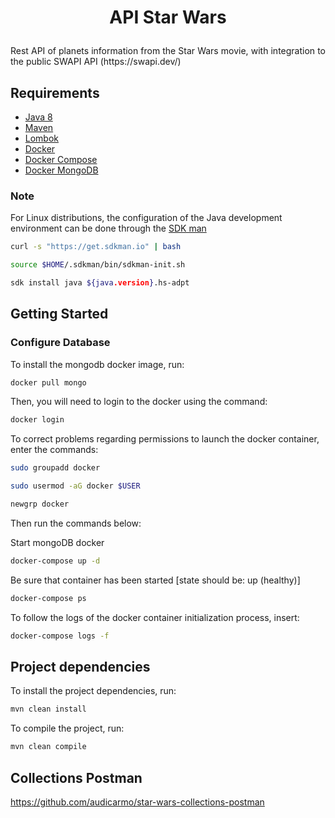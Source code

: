 # <p align="center"> API Star Wars </p>

<p align="justify"> 
Rest API of planets information from the Star Wars movie, with integration to the public SWAPI API (https://swapi.dev/) </p>

## Requirements

* [Java 8](https://www.oracle.com/technetwork/pt/java/javase/downloads/jdk8-downloads-2133151.html)
* [Maven](https://maven.apache.org/download.cgi)
* [Lombok](https://projectlombok.org/download)
* [Docker](https://www.docker.com/products/docker-desktop)
* [Docker Compose](https://docs.docker.com/compose/install/)
* [Docker MongoDB](https://hub.docker.com/_/mongo)

### Note
For Linux distributions, the configuration of the Java development environment can be done through the [SDK man](https://sdkman.io/)
```sh
curl -s "https://get.sdkman.io" | bash
```
```sh
source $HOME/.sdkman/bin/sdkman-init.sh
```
```sh
sdk install java ${java.version}.hs-adpt
```

## Getting Started

### Configure Database

<p align="justify"> <p align="justify"> To install the mongodb docker image, run: 

```sh
docker pull mongo
```

Then, you will need to login to the docker using the command:
```sh
docker login
```

To correct problems regarding permissions to launch the docker container, enter the commands:

```sh
sudo groupadd docker
```
```sh
sudo usermod -aG docker $USER
```
```sh
newgrp docker
```

Then run the commands below: </p>

Start mongoDB docker
```sh
docker-compose up -d
```

Be sure that container has been started [state should be: up (healthy)]
```sh
docker-compose ps
```

To follow the logs of the docker container initialization process, insert:
```sh
docker-compose logs -f
```

## Project dependencies

To install the project dependencies, run:

```sh
mvn clean install
```

To compile the project, run:
```sh
mvn clean compile
```

## Collections Postman

https://github.com/audicarmo/star-wars-collections-postman

